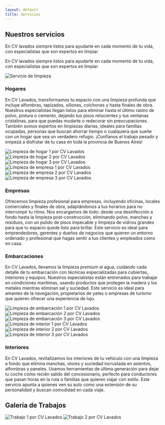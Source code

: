 ```yaml
---
layout: default
title: Servicios
---
```


<section class="our-services">
  <div class="service-grid fade-in-up full-screen-section">
    <div class="service-text-intro">
      <h2>Nuestros servicios</h2>
      <div class="">
        <p>En CV lavados siempre listos para ayudarte en cada momento de tu vida, con especialistas que son expertos en limpiar</p>
        <p>En CV lavados siempre listos para ayudarte en cada momento de tu vida, con especialistas que son expertos en limpiar</p>
      </div>
    </div>
    <div class="service-image fade-in-up">
      <img src="{{ site.domain }}/assets/images/foto-servicio.jpg" alt="Servicio de limpieza">
    </div>
  </div>
  <div class="service-info">
    <div class="service-section slide-in-left full-screen-section">
      <div class="service-text">
        <h3>Hogares</h3>
        <p>En CV Lavados, transformamos tu espacio con una limpieza profunda que incluye alfombras, tapizados, sillones, colchones y hasta finales de obra. Nuestros especialistas llegan listos para eliminar hasta el último rastro de polvo, pintura o cemento, dejando tus pisos relucientes y tus ventanas cristalinas, para que puedas mudarte o redecorar sin preocupaciones. También somos expertos en limpiezas diarias, ideales para familias ocupadas, personas que buscan ahorrar tiempo o cualquiera que sueñe con un hogar que sea un verdadero refugio. ¡Confíanos el trabajo pesado y empezá a disfrutar de tu casa en toda la provincia de Buenos Aires!</p>
      </div>
      <div class="service-image">
        <div class="slide-fotos fade-in">
          <div class="slider--inner">
            <img class="slide-img" src="{{ site.domain }}/assets/images/boat.jpg" alt="Limpieza de hogar 1 por CV Lavados">
            <img class="slide-img" src="{{ site.domain }}/assets/images/car.jpg" alt="Limpieza de hogar 2 por CV Lavados">
            <img class="slide-img" src="{{ site.domain }}/assets/images/boat.jpg" alt="Limpieza de hogar 3 por CV Lavados">
          </div>
        </div>
      </div>
    </div>
    <div class="service-section slide-in-right full-screen-section">
      <div class="service-image">
        <div class="slide-fotos fade-in">
          <div class="slider--inner">
            <img class="slide-img" src="{{ site.domain }}/assets/images/boat.jpg" alt="Limpieza de empresa 1 por CV Lavados">
            <img class="slide-img" src="{{ site.domain }}/assets/images/car.jpg" alt="Limpieza de empresa 2 por CV Lavados">
            <img class="slide-img" src="{{ site.domain }}/assets/images/boat.jpg" alt="Limpieza de empresa 3 por CV Lavados">
          </div>
        </div>
      </div>
      <div class="service-text">
        <h3>Empresas</h3>
        <p>Ofrecemos limpieza profesional para empresas, incluyendo oficinas, locales comerciales y finales de obra, adaptándonos a tus horarios para no interrumpir tu ritmo. Nos encargamos de todo: desde una desinfección a fondo hasta la limpieza post-construcción, eliminando polvo, manchas y residuos, con un pulido de pisos impecable y limpieza de vidrios grandes para que tu espacio quede listo para brillar. Este servicio es ideal para emprendedores, gerentes y dueños de negocios que quieren un entorno ordenado y profesional que hagas sentir a tus clientes y empleados como en casa.</p>
      </div>
    </div>
    <div class="service-section slide-in-left full-screen-section">
      <div class="service-text">
        <h3>Embarcaciones</h3>
        <p>En CV Lavados, llevamos la limpieza premium al agua, cuidando cada detalle de tu embarcación con técnicas especializadas para cubiertas, interiores y equipos. Nuestros especialistas están entrenados para trabajar en condiciones marítimas, usando productos que protegen la madera y los metales mientras eliminan sal y suciedad. Este servicio es ideal para amantes de la navegación, propietarios de yates o empresas de turismo que quieren ofrecer una experiencia de lujo.</p>
      </div>
      <div class="service-image">
        <div class="slide-fotos fade-in">
          <div class="slider--inner">
            <img class="slide-img" src="{{ site.domain }}/assets/images/boat.jpg" alt="Limpieza de embarcación 1 por CV Lavados">
            <img class="slide-img" src="{{ site.domain }}/assets/images/car.jpg" alt="Limpieza de embarcación 2 por CV Lavados">
            <img class="slide-img" src="{{ site.domain }}/assets/images/boat.jpg" alt="Limpieza de embarcación 3 por CV Lavados">
          </div>
        </div>
      </div>
    </div>
    <div class="service-section slide-in-right full-screen-section">
      <div class="service-image">
        <div class="slide-fotos fade-in">
          <div class="slider--inner">
            <img class="slide-img" src="{{ site.domain }}/assets/images/boat.jpg" alt="Limpieza de interior 1 por CV Lavados">
            <img class="slide-img" src="{{ site.domain }}/assets/images/car.jpg" alt="Limpieza de interior 2 por CV Lavados">
            <img class="slide-img" src="{{ site.domain }}/assets/images/boat.jpg" alt="Limpieza de interior 3 por CV Lavados">
          </div>
        </div>
      </div>
      <div class="service-text">
        <h3>Interiores</h3>
        <p>En CV Lavados, revitalizamos los interiores de tu vehículo con una limpieza a fondo que elimina manchas, olores y suciedad incrustada en asientos, alfombras y paneles. Usamos herramientas de última generación para dejar tu coche como recién salido del concesionario, perfecto para conductores que pasan horas en la ruta o familias que quieren viajar con estilo. Este servicio apunta a quienes ven su auto como una extensión de su personalidad y buscan comodidad en cada viaje.</p>
      </div>
    </div>
  </div>
  <section class="gallery-full-section fade-in-up full-screen-section">
    <h2>Galería de Trabajos</h2>
    <div class="gallery-slider">
      <div class="slide-fotos">
        <div class="slider--inner">
          <!-- Agrega aquí tus imágenes de CV Lavados -->
          <img class="slide-img" src="{{ site.domain }}/assets/images/boat.jpg" alt="Trabajo 1 por CV Lavados">
          <img class="slide-img" src="{{ site.domain }}/assets/images/car.jpg" alt="Trabajo 2 por CV Lavados">
        </div>
      </div>
    </div>
</section>